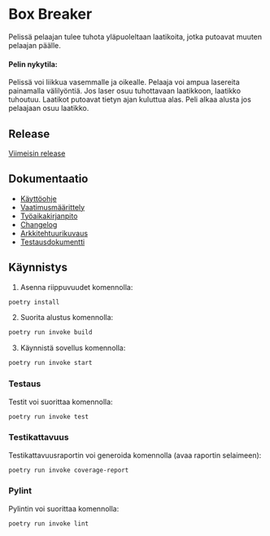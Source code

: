 # Box Breaker

Pelissä pelaajan tulee tuhota yläpuoleltaan laatikoita, jotka putoavat muuten pelaajan päälle.

#### Pelin nykytila:
Pelissä voi liikkua vasemmalle ja oikealle. Pelaaja voi ampua lasereita painamalla välilyöntiä. Jos laser osuu tuhottavaan laatikkoon, laatikko tuhoutuu. Laatikot putoavat tietyn ajan kuluttua alas. Peli alkaa alusta jos pelaajaan osuu laatikko.

## Release
 [Viimeisin release](https://github.com/ilkkj/ot-harjoitustyo/releases/tag/loppupalautus)

## Dokumentaatio

- [Käyttöohje](/dokumentaatio/kayttoohje.md)
- [Vaatimusmäärittely](/dokumentaatio/vaatimusmaarittely.md)
- [Työaikakirjanpito](/dokumentaatio/tuntikirjanpito.md)
- [Changelog](/dokumentaatio/changelog.md)
- [Arkkitehtuurikuvaus](/dokumentaatio/arkkitehtuuri.md)
- [Testausdokumentti](/dokumentaatio/testaus.md)


## Käynnistys

1. Asenna riippuvuudet komennolla:

```bash
poetry install
```

2. Suorita alustus komennolla:

```bash
poetry run invoke build
```

3. Käynnistä sovellus komennolla:

```bash
poetry run invoke start
```


### Testaus

Testit voi suorittaa komennolla:

```bash
poetry run invoke test
```

### Testikattavuus

Testikattavuusraportin voi generoida komennolla (avaa raportin selaimeen):

```bash
poetry run invoke coverage-report
```

### Pylint

Pylintin voi suorittaa komennolla:

```bash
poetry run invoke lint
```